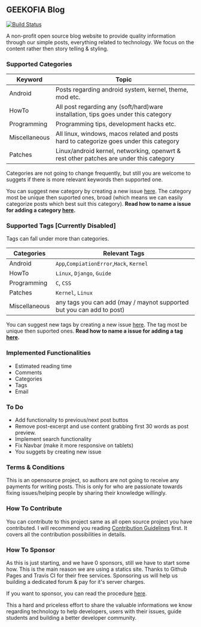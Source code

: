## GEEKOFIA Blog

[![Build Status](https://travis-ci.org/GEEKOFIA/blog.svg?branch=master)](https://travis-ci.org/GEEKOFIA/blog)

A non-profit open source blog website to provide quality information through our simple posts, everything related to technology. We focus on the content rather then story telling & styling.

### Supported Categories

Keyword | Topic
--------|-------------------------------------
Android | Posts regarding android system, kernel, theme, mod etc.
HowTo   | All post regarding any (soft/hard)ware installation, tips goes under this category
Programming | Programming tips, development hacks etc.
Miscellaneous | All linux, windows, macos related and posts hard to categorize goes under this category
Patches | Linux/android kernel, networking, openwrt & rest other patches are under this category 

Categories are not going to change frequently, but still you are welcome to suggets if there is more relevant keywords then supported one.

You can suggest new category by creating a new issue [here](https://github.com/GEEKOFIA/blog/issues). The category most be unique then suported ones, broad (which means we can easily categorize posts which best suit this category). **Read how to name a issue for adding a category [here](/.github/CONTRIBUTING.md#suggesting-category).**

### Supported Tags [Currently Disabled]

Tags can fall under more than categories.

Categories | Relevant Tags
-----------|-------------------------------------
Android | `App`,`CompiationError`,`Hack`, `Kernel`
HowTo | `Linux`, `Django`, `Guide`
Programming | `C`, `CSS`
Patches | `Kernel`, `Linux`
Miscellaneous | any tags you can add (may / maynot supported but you can add to post)

You can suggest new tags by creating a new issue [here](https://github.com/GEEKOFIA/blog/issues). The tag most be unique then suported ones. **Read how to name a issue for adding a tag [here](.github/CONTRIBUTING.md#suggesting-tags).**

### Implemented Functionalities

- Estimated reading time
- Comments
- Categories
- Tags
- Email

### To Do
- Add functionality to previous/next post buttos
- Remove post-excerpt and use content grabbing first 30 words as post preview.
- Implement search functionality
- Fix Navbar (make it more responsive on tablets)
- You suggets by creating new issue

### Terms & Conditions

This is an opensource project, so authors are not going to receive any payments for writing posts. This is only for who are passionate towards fixing issues/helping people by sharing their knowledge willingly.

### How To Contribute

You can contribute to this project same as all open source project you have contributed. I will recommend you reading [Contribution Guidelines](.github/CONTRIBUTING.md#how-to-contribute) first. It covers all the contribution possibilities in details.

### How To Sponsor

As this is just starting, and we have 0 sponsors, still we have to start some how. This is the main reason we are using a statics site. Thanks to Github Pages and Travis CI for their free services. Sponsoring us will help us building a dedicated forum & pay for it's server charges.

If you want to sponsor, you can read the procedure [here](.github/CONTRIBUTING.md#sponsor-us).

This a hard and priceless effort to share the valuable informations we know regarding technology to help developers, users with their issues, guide students and building a better developer community.